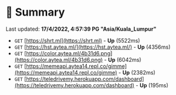 # 📖 Summary
Last updated: **17/4/2022, 4:57:39 PG "Asia/Kuala_Lumpur"**

- `GET` [https://shrt.ml](https://shrt.ml) - **Up** (5522ms)
- `GET` [https://hst.aytea.ml/](https://hst.aytea.ml/) - **Up** (4356ms)
- `GET` [https://color.aytea.ml/4b31d6.png](https://color.aytea.ml/4b31d6.png) - **Up** (6042ms)
- `GET` [https://memeapi.aytea14.repl.co/gimme](https://memeapi.aytea14.repl.co/gimme) - **Up** (2382ms)
- `GET` [https://teledrivemy.herokuapp.com/dashboard](https://teledrivemy.herokuapp.com/dashboard) - **Up** (195ms)
